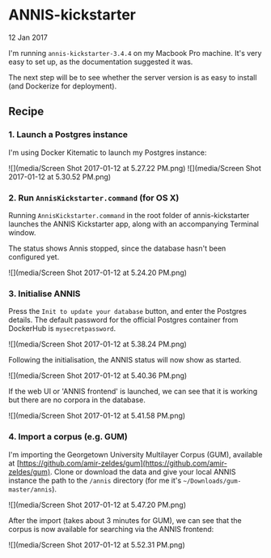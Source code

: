 # ANNIS-kickstarter

12 Jan 2017

I'm running `annis-kickstarter-3.4.4` on my Macbook Pro machine. It's very easy to set up, as the documentation suggested it was.

The next step will be to see whether the server version is as easy to install (and Dockerize for deployment).

## Recipe

### 1. Launch a Postgres instance

I'm using Docker Kitematic to launch my Postgres instance:

![](media/Screen Shot 2017-01-12 at 5.27.22 PM.png)
![](media/Screen Shot 2017-01-12 at 5.30.52 PM.png)

### 2. Run `AnnisKickstarter.command` (for OS X)

Running `AnnisKickstarter.command` in the root folder of annis-kickstarter launches the ANNIS Kickstarter app, along with an accompanying Terminal window.

The status shows Annis stopped, since the database hasn't been configured yet.

![](media/Screen Shot 2017-01-12 at 5.24.20 PM.png)


### 3. Initialise ANNIS

Press the `Init to update your database` button, and enter the Postgres details. The default password for the official Postgres container from DockerHub is `mysecretpassword`.

![](media/Screen Shot 2017-01-12 at 5.38.24 PM.png)

Following the initialisation, the ANNIS status will now show as started.

![](media/Screen Shot 2017-01-12 at 5.40.36 PM.png)

If the web UI or 'ANNIS frontend' is launched, we can see that it is working but there are no corpora in the database.

![](media/Screen Shot 2017-01-12 at 5.41.58 PM.png)

### 4. Import a corpus (e.g. GUM)

I'm importing the Georgetown University Multilayer Corpus (GUM), available at [https://github.com/amir-zeldes/gum](https://github.com/amir-zeldes/gum). Clone or download the data and give your local ANNIS instance the path to the `/annis` directory (for me it's `~/Downloads/gum-master/annis`).

![](media/Screen Shot 2017-01-12 at 5.47.20 PM.png)

After the import (takes about 3 minutes for GUM), we can see that the corpus is now available for searching via the ANNIS frontend:

![](media/Screen Shot 2017-01-12 at 5.52.31 PM.png)

